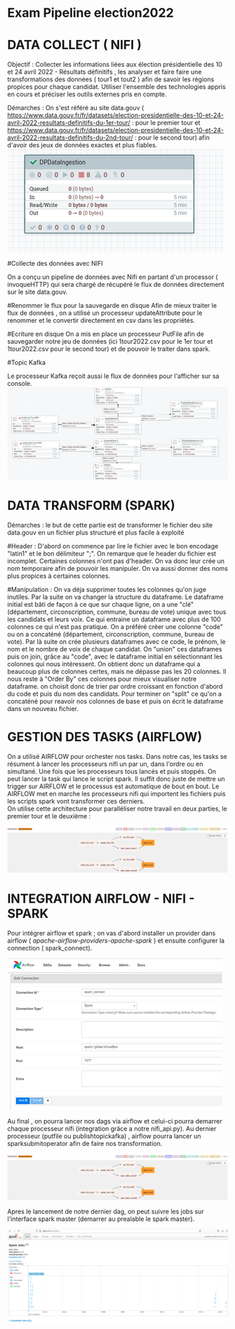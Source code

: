 # Exam Pipeline election2022

# DATA COLLECT ( NIFI )
Objectif : Collecter les informations liées aux élection présidentielle des 10 et 24 avril 2022 - Résultats définitifs , les analyser et faire 
faire une transformations des données ( tour1 et tout2 ) afin de savoir les régions propices pour chaque candidat. Utiliser l'ensemble des technologies
appris en cours et préciser les outils externes pris en compte.

Démarches : 
On s'est référé au site data.gouv ( https://www.data.gouv.fr/fr/datasets/election-presidentielle-des-10-et-24-avril-2022-resultats-definitifs-du-1er-tour/ : pour le premier tour et https://www.data.gouv.fr/fr/datasets/election-presidentielle-des-10-et-24-avril-2022-resultats-definitifs-du-2nd-tour/ : pour le second tour) afin d'avoir des jeux de données exactes et plus fiables. 
![Nifi Flow](img/trois.png)

#Collecte des données avec NIFI 

On a conçu un pipeline de données avec Nifi en partant d'un processor ( invoqueHTTP) qui sera chargé de récupéré le flux de données directement sur le site 
data.gouv. 

#Renommer le flux pour la sauvegarde en disque 
Afin de mieux traiter le flux de données , on a utilisé un processeur updateAttribute pour le renommer et le convertir directement en csv dans les propriétés.

#Ecriture en disque 
On a mis en place un processeur PutFile afin de sauvegarder notre jeu de données (ici 1tour2022.csv pour le 1er tour et 1tour2022.csv pour le second tour) et
de pouvoir le traiter dans spark. 

#Topic Kafka

Le processeur Kafka reçoit aussi le flux de données pour l'afficher sur sa console. 
![Nifi Flow](img/nifi2.png)

# DATA TRANSFORM (SPARK)

Démarches : 
le but de cette partie est de transformer le fichier deu site data.gouv en un fichier plus structuré et plus facile à exploité

#Header :
D'abord on commence par lire le fichier avec le bon encodage "latin1" et le bon délimiteur ";". On remarque que le header du fichier est incomplet. Certaines colonnes n'ont pas d'header. On va donc leur crée un nom temporaire afin de pouvoir les manipuler. On va aussi donner des noms plus propices à certaines colonnes. 

#Manipulation :
On va déja supprimer toutes les colonnes qu'on juge inutiles. Par la suite on va changer la structure du dataframe. Le dataframe initial est bâti de façon à ce que sur chaque ligne, on a une "clé" (département, circonscription, commune, bureau de vote) unique avec tous les candidats et leurs voix. Ce qui entraine un dataframe avec plus de 100 colonnes ce qui n'est pas pratique.
On a préféré créer une colonne "code" ou on a concaténé (département, circonscription, commune, bureau de vote). Par là suite on crée plusieurs dataframes avec ce code, le prénom, le nom et le nombre de voix de chaque candidat. On "union" ces dataframes puis on join, grâce au "code", avec le dataframe initial en sélectionnant les colonnes qui nous intéressent. On obtient donc un dataframe qui a beaucoup plus de colonnes certes, mais ne dépasse pas les 20 colonnes.
Il nous reste à "Order By" ces colonnes pour mieux visualiser notre dataframe. on choisit donc de trier par ordre croissant en fonction d'abord du code et puis du nom des candidats.
Pour terminer on "split" ce qu'on a concaténé pour reavoir nos colonnes de base et puis on écrit le dataframe dans un nouveau fichier.

# GESTION DES TASKS (AIRFLOW)

On a utilisé AIRFLOW pour orchester nos tasks. Dans notre cas, les tasks se résument à lancer les processeurs nifi un par un, dans l'ordre ou en simultané. Une fois que les processeurs tous lancés et puis stoppés. On peut lancer la task qui lance le script spark.
Il suffit donc juste de mettre un trigger sur AIRFLOW et le processus est automatique de bout en bout. Le AIRFLOW met en marche les processeurs nifi qui importent les fichiers puis les scripts spark vont transformer ces derniers.   
On utilise cette architecture pour paralléliser notre travail en deux parties, le premier tour et le deuxième :

![airflow](img/airflow.png)

# INTEGRATION AIRFLOW - NIFI - SPARK

Pour intégrer airflow et spark ; on vas d'abord installer un provider dans airflow ( *apache-airflow-providers-apache-spark* ) et ensuite configurer la connection ( spark_connect).

![AirFlow](img/spark_conn.png)

Au final , on pourra lancer nos dags via airflow et celui-ci pourra demarrer chaque processeur nifi (integration grâce a notre nifi_api.py). 
Au dernier processeur (putfile ou publishtopickafka) , airflow pourra lancer un sparksubmitoperator afin de faire nos transformation.

![airflow](img/airflow.png)

Apres le lancement de notre dernier dag, on peut suivre les jobs sur l'interface spark master (demarrer au prealable le spark master). 

![spark](img/spark2.png)



